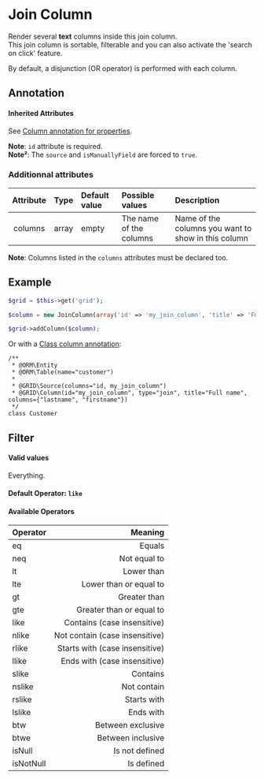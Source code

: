 Join Column
===========

Render several **text** columns inside this join column.  
This join column is sortable, filterable and you can also activate the 'search on click' feature.

By default, a disjunction (OR operator) is performed with each column.


## Annotation
#### Inherited Attributes

See [Column annotation for properties](../annotations/column_annotation_property.md).

**Note**: `id` attribute is required.  
**Note²**: The `source` and `isManuallyField` are forced to `true`.

### Additionnal attributes

|Attribute|Type|Default value|Possible values|Description|
|:--:|:--|:--|:--|:--|
|columns|array|empty|The name of the columns|Name of the columns you want to show in this column|

**Note**: Columns listed in the `columns` attributes must be declared too.  

## Example

```php
$grid = $this->get('grid');

$column = new JoinColumn(array('id' => 'my_join_column', 'title' => 'Full name', 'columns' => array('lastname', 'firstname')));

$grid->addColumn($column);
```

Or with a [Class column annotation](columns_configuration/annotations/column_annotation_class.md):

```
/**
 * @ORM\Entity
 * @ORM\Table(name="customer")
 *
 * @GRID\Source(columns="id, my_join_column")
 * @GRID\Column(id="my_join_column", type="join", title="Full name", columns={"lastname", "firstname"})
 */
class Customer
```

## Filter
#### Valid values

Everything.

#### Default Operator: `like`

#### Available Operators

|Operator|Meaning|
|:--|--:|
|eq|Equals|
|neq|Not equal to|
|lt|Lower than|
|lte|Lower than or equal to|
|gt|Greater than|
|gte|Greater than or equal to|
|like|Contains (case insensitive)|
|nlike|Not contain (case insensitive)|
|rlike|Starts with (case insensitive)|
|llike|Ends with (case insensitive)|
|slike|Contains|
|nslike|Not contain|
|rslike|Starts with|
|lslike|Ends with|
|btw|Between exclusive|
|btwe|Between inclusive|
|isNull|Is not defined|
|isNotNull|Is defined|
